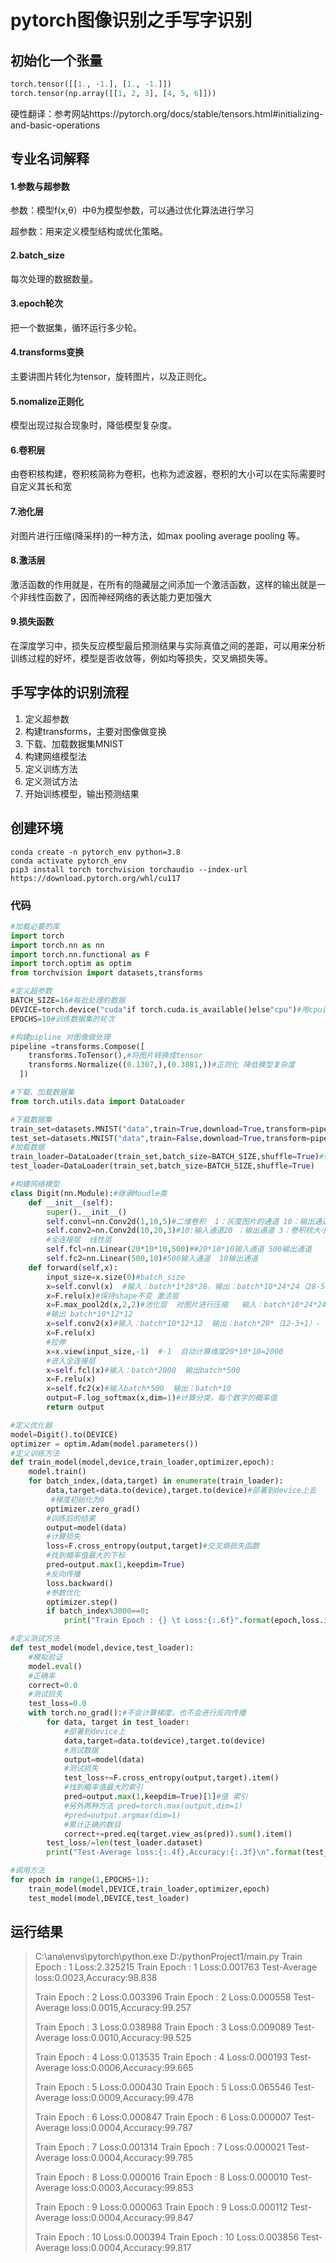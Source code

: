 # pytorch图像识别之手写字识别

## 初始化一个张量

```python
torch.tensor([[1., -1.], [1., -1.]])
torch.tensor(np.array([[1, 2, 3], [4, 5, 6]]))
```

硬性翻译：参考网站https://pytorch.org/docs/stable/tensors.html#initializing-and-basic-operations

## 专业名词解释

#### **1.参数与超参数**

参数：模型f(x,θ）中θ为模型参数，可以通过优化算法进行学习

超参数：用来定义模型结构或优化策略。

#### **2.batch_size**

每次处理的数据数量。

#### **3.epoch轮次**

把一个数据集，循环运行多少轮。

#### **4.transforms变换**

主要讲图片转化为tensor，旋转图片，以及正则化。

#### **5.nomalize正则化**

模型出现过拟合现象时，降低模型复杂度。

#### **6.卷积层**

由卷积核构建，卷积核简称为卷积，也称为滤波器，卷积的大小可以在实际需要时自定义其长和宽

#### **7.池化层**

对图片进行压缩(降采样)的一种方法，如max pooling average pooling 等。

#### **8.激活层**

激活函数的作用就是，在所有的隐藏层之间添加一个激活函数，这样的输出就是一个非线性函数了，因而神经网络的表达能力更加强大

#### **9.损失函数**

在深度学习中，损失反应模型最后预测结果与实际真值之间的差距，可以用来分析训练过程的好坏，模型是否收敛等，例如均等损失，交叉熵损失等。

## 手写字体的识别流程

1. 定义超参数
2. 构建transforms，主要对图像做变换
3. 下载、加载数据集MNIST
4. 构建网络模型法
5. 定义训练方法
6. 定义测试方法
7. 开始训练模型，输出预测结果

### 



## 创建环境

```shell
conda create -n pytorch_env python=3.8
conda activate pytorch_env
pip3 install torch torchvision torchaudio --index-url https://download.pytorch.org/whl/cu117
```



### 代码

```python
#加载必要的库
import torch
import torch.nn as nn
import torch.nn.functional as F
import torch.optim as optim
from torchvision import datasets,transforms

#定义超参数
BATCH_SIZE=16#每批处理的数据
DEVICE=torch.device("cuda"if torch.cuda.is_available()else"cpu")#用cpu还是gpu
EPOCHS=10#训练数据集的轮次

#构建pipline 对图像做处理
pipeline =transforms.Compose([
    transforms.ToTensor(),#将图片转换成tensor
    transforms.Normalize((0.1307,),(0.3081,))#正则化 降低模型复杂度
  ])

#下载、加载数据集
from torch.utils.data import DataLoader

#下载数据集
train_set=datasets.MNIST("data",train=True,download=True,transform=pipeline)
test_set=datasets.MNIST("data",train=False,download=True,transform=pipeline)
#加载数据
train_loader=DataLoader(train_set,batch_size=BATCH_SIZE,shuffle=True)#shuffle是打乱的意思
test_loader=DataLoader(train_set,batch_size=BATCH_SIZE,shuffle=True)

#构建网络模型
class Digit(nn.Module):#继承Moudle类
    def __init__(self):
        super().__init__()
        self.convl=nn.Conv2d(1,10,5)#二维卷积  1：灰度图片的通道 10：输出通道 5：卷积核kernl
        self.conv2=nn.Conv2d(10,20,3)#10:输入通道20 ：输出通道 3：卷积核大小
        #全连接层  线性层
        self.fcl=nn.Linear(20*10*10,500)##20*10*10输入通道 500输出通道
        self.fc2=nn.Linear(500,10)#500输入通道  10输出通道
    def forward(self,x):
        input_size=x.size(0)#batch_size
        x=self.convl(x)  #输入：batch*1*28*28，输出：batch*10*24*24（28-5+1）
        x=F.relu(x)#保持shape不变 激活层
        x=F.max_pool2d(x,2,2)#池化层  对图片进行压缩   输入：batch*10*24*24
        #输出 batch*10*12*12
        x=self.conv2(x)#输入：batch*10*12*12  输出：batch*20*（12-3+1）-（12-3+1）
        x=F.relu(x)
        #拉伸
        x=x.view(input_size,-1)  #-1  自动计算维度20*10*10=2000
        #进入全连接层
        x=self.fcl(x)#输入：batch*2000  输出batch*500
        x=F.relu(x)
        x=self.fc2(x)#输入batch*500  输出：batch*10
        output=F.log_softmax(x,dim=1)#计算分类，每个数字的概率值
        return output

#定义优化器
model=Digit().to(DEVICE)
optimizer = optim.Adam(model.parameters())
#定义训练方法
def train_model(model,device,train_loader,optimizer,epoch):
    model.train()
    for batch_index,(data,target) in enumerate(train_loader):
        data,target=data.to(device),target.to(device)#部署到device上去
         #梯度初始化为0
        optimizer.zero_grad()
        #训练后的结果
        output=model(data)
        #计算损失
        loss=F.cross_entropy(output,target)#交叉熵损失函数
        #找到概率值最大的下标
        pred=output.max(1,keepdim=True)
        #反向传播
        loss.backward()
        #参数优化
        optimizer.step()
        if batch_index%3000==0:
            print("Train Epoch : {} \t Loss:{:.6f}".format(epoch,loss.item()))

#定义测试方法
def test_model(model,device,test_loader):
    #模拟验证
    model.eval()
    #正确率
    correct=0.0
    #测试损失
    test_loss=0.0
    with torch.no_grad():#不会计算梯度，也不会进行反向传播
        for data, target in test_loader:
            #部署到device上
            data,target=data.to(device),target.to(device)
            #测试数据
            output=model(data)
            #测试损失
            test_loss+=F.cross_entropy(output,target).item()
            #找到概率值最大的索引
            pred=output.max(1,keepdim=True)[1]#值 索引
            #另外两种方法 pred=torch.max(output,dim=1)
            #pred=output.argmax(dim=1)
            #累计正确的数目
            correct+=pred.eq(target.view_as(pred)).sum().item()
        test_loss/=len(test_loader.dataset)
        print("Test-Average loss:{:.4f},Accuracy:{:.3f}\n".format(test_loss,100.0*correct/len(test_loader.dataset)))

#调用方法
for epoch in range(1,EPOCHS+1):
    train_model(model,DEVICE,train_loader,optimizer,epoch)
    test_model(model,DEVICE,test_loader)
```







## 运行结果

> C:\ana\envs\pytorch\python.exe D:/pythonProject1/main.py
> Train Epoch : 1 	 Loss:2.325215
> Train Epoch : 1 	 Loss:0.001763
> Test-Average loss:0.0023,Accuracy:98.838
>
> Train Epoch : 2 	 Loss:0.003396
> Train Epoch : 2 	 Loss:0.000558
> Test-Average loss:0.0015,Accuracy:99.257
>
> Train Epoch : 3 	 Loss:0.038988
> Train Epoch : 3 	 Loss:0.009089
> Test-Average loss:0.0010,Accuracy:99.525
>
> Train Epoch : 4 	 Loss:0.013535
> Train Epoch : 4 	 Loss:0.000193
> Test-Average loss:0.0006,Accuracy:99.665
>
> Train Epoch : 5 	 Loss:0.000430
> Train Epoch : 5 	 Loss:0.065546
> Test-Average loss:0.0009,Accuracy:99.478
>
> Train Epoch : 6 	 Loss:0.000847
> Train Epoch : 6 	 Loss:0.000007
> Test-Average loss:0.0004,Accuracy:99.787
>
> Train Epoch : 7 	 Loss:0.001314
> Train Epoch : 7 	 Loss:0.000021
> Test-Average loss:0.0004,Accuracy:99.785
>
> Train Epoch : 8 	 Loss:0.000016
> Train Epoch : 8 	 Loss:0.000010
> Test-Average loss:0.0003,Accuracy:99.853
>
> Train Epoch : 9 	 Loss:0.000063
> Train Epoch : 9 	 Loss:0.000112
> Test-Average loss:0.0004,Accuracy:99.847
>
> Train Epoch : 10 	 Loss:0.000394
> Train Epoch : 10 	 Loss:0.003856
> Test-Average loss:0.0004,Accuracy:99.817